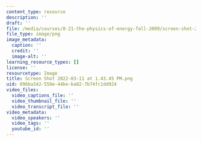 ```yaml
---
content_type: resource
description: ''
draft: ''
file: /media/courses/8-21-the-physics-of-energy-fall-2009/screen-shot-2022-03-11-at-14345-pm.png
file_type: image/png
image_metadata:
  caption: ''
  credit: ''
  image-alt: ''
learning_resource_types: []
license: ''
resourcetype: Image
title: Screen Shot 2022-03-11 at 1.43.45 PM.png
uid: 096ba342-559e-44be-ba82-7b74fc1dd924
video_files:
  video_captions_file: ''
  video_thumbnail_file: ''
  video_transcript_file: ''
video_metadata:
  video_speakers: ''
  video_tags: ''
  youtube_id: ''
---
```

